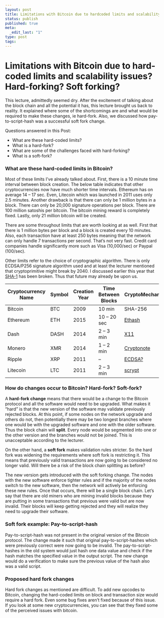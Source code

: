 ```yaml
---
layout: post
title: Limitations with Bitcoin due to hardcoded limits and scalability issues? Hard-forking? Soft forking?
status: publish
published: true
meta:
  _edit_last: "1"
type: post
tags:
---
```

<h1><strong>Limitations with Bitcoin due to hard-coded limits and scalability issues? Hard-forking? Soft forking?</strong></h1>
<p>This lecture, admittedly seemed dry. After the excitement of talking about the block chain and all the potential it has, this lecture brought us back to reality. It explained where some of the shortcomings are and what would be required to make these changes, ie hard-fork. Also, we discussed how pay-to-script-hash was a successful soft fork change.</p>
<p>Questions answered in this Post:</p>
<ul>
<li style="text-align: left;">What are these hard-coded limits?</li>
<li style="text-align: left;">What is a hard-fork?</li>
<li style="text-align: left;">What are some of the challenges faced with hard-forking?</li>
<li style="text-align: left;">What is a soft-fork?</li>
</ul>
<h3>What are these hard-coded limits in Bitcoin?</h3>
<p>Most of these limits I&#8217;ve already talked about. First, there is a 10 minute time interval between block creation. The below table indicates that other cryptocurrencies now have much shorter time intervals. Ethereum has on average 14 &#8211; 17 sec. Even, Litecoin which was launched in 2011 uses only 2.5 minutes. Another drawback is that there can only be 1 million bytes in a block. There can only be 20,000 signature operations per block. There are 100 million satoshis per bitcoin. The bitcoin mining reward is completely fixed. Lastly, only 21 million bitcoin will be created.</p>
<p>There are some throughout limits that are worth looking at as well. First that there is 1 million bytes per block and a block is created every 10 minutes. Also, each transaction have at least 250 bytes meaning that the network can only handle 7 transactions per second. That&#8217;s not very fast. Credit card companies handle significantly more such as Visa (10,000/sec) or Paypal (100/sec).</p>
<p>Other limits refer to the choice of cryptographic algorithm. There is only ECDSA/P256 signature algorithm used and at least the lecturer mentioned that cryptoprimitive might break by 2040. I discussed earlier this year that <a href="http://www.deltadeltaandmoredeltas.com/sha-1-collision-by-google-and-cwi/">SHA-1</a> has been broken. Thus that future may already be upon us.</p>
<table>
<tbody>
<tr>
<th>Cryptocurrency Name</th>
<th>Symbol</th>
<th>Creation Year</th>
<th>Time Between Blocks</th>
<th>CryptoMechan</th>
</tr>
</tbody>
<tbody>
<tr>
<td>Bitcoin</td>
<td>BTC</td>
<td>2009</td>
<td>10 min</td>
<td>SHA-256</td>
</tr>
<tr>
<td>Ethereum</td>
<td>ETH</td>
<td>2015</td>
<td>10 &#8211; 20 sec</td>
<td><a href="https://github.com/ethereum/wiki/wiki/Ethash">Ethash</a></td>
</tr>
<tr>
<td>Dash</td>
<td>DASH</td>
<td>2014</td>
<td>2 &#8211; 3 min</td>
<td><a href="https://www.dash.org/x11/">X11</a></td>
</tr>
<tr>
<td>Monero</td>
<td>XMR</td>
<td>2014</td>
<td>1 &#8211; 2 min</td>
<td><a href="https://en.wikipedia.org/wiki/CryptoNote">Cryptonote</a></td>
</tr>
<tr>
<td>Ripple</td>
<td>XRP</td>
<td>2011</td>
<td>&#8211;</td>
<td><a href="https://ripple.com/dev-blog/curves-with-a-twist/">ECDSA?</a></td>
</tr>
<tr>
<td>Litecoin</td>
<td>LTC</td>
<td>2011</td>
<td>2 &#8211; 3 min</td>
<td><a href="https://en.wikipedia.org/wiki/Scrypt">scrypt</a></td>
<td></td>
</tr>
</tbody>
</table>
<h3>How do changes occur to Bitcoin? Hard-fork? Soft-fork?</h3>
<p>A <strong>hard-fork change</strong> means that there would be a change to the Bitcoin protocol and all the software would need to be upgraded. What makes it &#8220;hard&#8221; is that the new version of the software may validate previously rejected blocks. At this point, if some nodes on the network upgrade and others do not, then potentially there may be two longest branches where one would be with the upgraded software and one with the older software. Thus the block chain will <strong>split</strong>. Every node would be segmented into one or the other version and the branches would not be joined. This is unacceptable according to the lecturer.</p>
<p>On the other hand, a <strong>soft fork</strong> makes validation rules stricter. So the hard fork was widening the requirements where soft fork is restricting it. This means that previously valid transactions are now going to be considered no longer valid. Will there be a risk of the block chain splitting as before?</p>
<p>The new version gets introduced with the soft forking change. The nodes with the new software enforce tighter rules and if the majority of the nodes switch to the new software, then the network will actively be enforcing these new rules. Once that occurs, there will be a single block chain. Let&#8217;s say that there are old miners who are mining invalid blocks because they are putting in some transactions that previous were valid but are now invalid. Their blocks will keep getting rejected and they will realize they need to upgrade their software.</p>
<h3>Soft fork example: Pay-to-script-hash</h3>
<p>Pay-to-script-hash was not present in the original version of the Bitcoin protocol. The change made it such that original pay-to-script-hashes which were previously correct were now going to be invalid. The pay-to-script-hashes in the old system would just hash one data value and check if the hash matches the specified value in the output script. The new change would do a verification to make sure the previous value of the hash also was a valid script.</p>
<h3>Proposed hard fork changes</h3>
<p>Hard fork changes as mentioned are difficult. To add new opcodes to Bitcoin, changing the hard-coded limits on block and transaction size would require a hard fork. Even some bug fixes aren&#8217;t fixed because of this issue. If you look at some new cryptocurrencies, you can see that they fixed some of the perceived issues with bitcoin.</p>